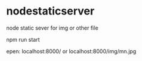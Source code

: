 # nodestaticserver
node static sever  for img or  other file

npm run start 

epen:
localhost:8000/
or 
localhost:8000/img/mn.jpg
